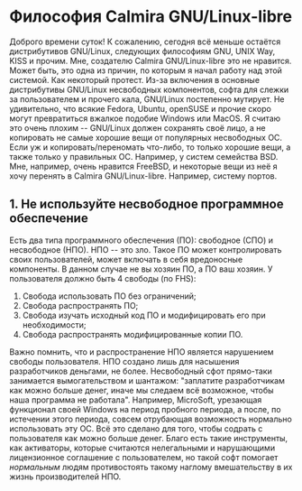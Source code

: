 # Философия Calmira GNU/Linux-libre

Доброго времени суток! К сожалению, сегодня всё меньше остаётся дистрибутивов
GNU/Linux, следующих философиям GNU, UNIX Way, KISS и прочим. Мне, создателю
Calmira GNU/Linux-libre это не нравится. Может быть, это одна из причин, по
которым я начал работу над этой системой. Как некоторый протест. Из-за включения
в основные дистрибутивы GNU/Linux несвободных компонентов, софта для слежки за
пользователем и прочего кала, GNU/Linux постепенно мутирует. Не удивительно, что
всякие Fedora, Ubuntu, openSUSE и прочие скоро могут превратиться  вжалкое
подобие Windows или MacOS. Я считаю это очень плохим -- GNU/Linux должен
сохранять своё лицо, а не копировать не самые хорошие вещи от популярных
несвободных ОС. Если уж и копировать/переномать что-либо, то только хорошие
вещи, а также только у правильных ОС. Например, у систем семейства BSD. Мне,
например, очень нравится FreeBSD, и некоторые вещи из неё я хочу перенять в
Calmira GNU/Linux-libre. Например, систему портов.

## 1. Не используйте несвободное программное обеспечение

Есть два типа программного обеспечения (ПО): свободное (СПО) и несвободное
(НПО). НПО -- это зло. Такое ПО может контролировать своих пользователей, может
включать в себя вредоносные компоненты. В данном случае не вы хозяин ПО, а ПО
ваш хозяин. У пользователя должно быть 4 свободы (по FHS):

1. Свобода использовать ПО без ограничений;
2. Свобода распространять ПО;
3. Свобода изучать исходный код ПО и модифицировать его при необходимости;
4. Свобода распространять модифицированные копии ПО.

Важно помнить, что и распространение НПО является нарушением свободы
пользователя. НПО создано лишь для насышения разработчиков деньгами, не более.
Несвободный сфот прямо-таки занимается вымогательством и шантажом: "заплатите
разработчикам как можно больше денег, иначе мы следаем всё возможное, чтобы наша
программа не работала". Например, MicroSoft, урезающая функционал своей Windows
на период пробного периода, а после, по истечении этого периода, совсем
отрубающая возможность нормально использовать эту ОС. Всё это сделано для того,
чтобы содрать с пользователя как можно больше денег. Благо есть такие
инструменты, как активаторы, которые считаются нелегальными и нарушающими
лицензионное соглашение с пользователем, но такой софт помогает *нормальным*
людям противостоять такому наглому вмешательству в их жизнь производителей НПО.
